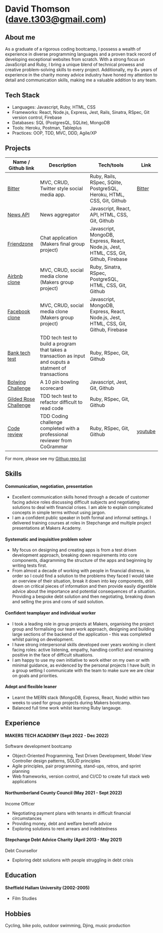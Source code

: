 # David Thomson (dave.t303@gmail.com)

## About me

As a graduate of a rigorous coding bootcamp, I possess a wealth of experience in diverse programming languages and a proven track record of developing exceptional websites from scratch. With a strong focus on JavaScript and Ruby, I bring a unique blend of technical prowess and creative problem-solving skills to every project. Additionally, my 8+ years of experience in the charity money advice industry have honed my attention to detail and communication skills, making me a valuable addition to any team.


## Tech Stack

- Languages: Javascript, Ruby, HTML, CSS
- Frameworks: React, Node.js, Express, Jest, Rails, Sinatra, RSpec, Git version control, Firebase
- Databases: SQL (PostgresQL, SQLite), MongoDB
- Tools: Heroku, Postman, Tableplus
- Practices: OOP, TDD, MVC, DDD, Agile/XP 


## Projects 


| Name / Github link                  | Description              | Tech/tools        | Link
| ---------------------------- | ------------------------ | ----------------- | -----------
| [Bitter](https://github.com/Dmum303/twitter_clone)                | MVC, CRUD, Twitter style social media app.  | Ruby, Rails, RSpec, SQlite, PostgreSQL, Heroku, HTML, CSS, Git, Github | [Bitter](https://warm-beyond-56666.herokuapp.com/) |
| [News API](https://github.com/Dmum303/Portfolio-news-api) | News aggregator| Javascript, React, API, HTML, CSS, Git, Github | |
| [Friendzone](https://github.com/Dmum303/MERNsters-inc) | Chat application (Makers final group project) | Javascript, MongoDB, Express, React, Node.js, Jest, HTML, CSS, Git, Github, Firebase | |
| [Airbnb clone](https://github.com/Arshad-Siddiqui/makersbnb-ruby-seed) |MVC, CRUD, social media clone (Makers group project)| Ruby, Sinatra, RSpec, PostgreSQL, HTML, CSS, Git, Github |  | 
| [Facebook clone](https://github.com/Dmum303/acebook-team-bikini-bottom)| MVC, CRUD, social media clone (Makers group project)|Javascript, MongoDB, Express, React, Node.js, Jest, HTML, CSS, Git, Github, Firebase | |
| [Bank tech test](https://github.com/Dmum303/bank_tech_test_ruby)               | TDD tech test to build a program that takes a transaction as input and ouputs a statment of transactions           | Ruby, RSpec, Git, Github              | |
| [Bolwing Challenge](https://github.com/Dmum303/bowling-challenge )            | A 10 pin bowling scorecard | Javascript, Jest, Git, Github        |   
| [Gilded Rose Challenge](https://github.com/Dmum303/gilded_rose_ruby) | TDD tech test to refactor difficult to read code | Ruby, RSpec, Git, Github |
| [Code review](https://github.com/Dmum303/review-4)| TDD Coding challenge completed with a professional reviewer from CoGrammar | Ruby, RSpec, Git, Github | [youtube](https://youtu.be/KU5JjfKdhSc)|

For more, please see my [Githup repo list](https://github.com/Dmum303?tab=repositories)

## Skills

#### Communication, negotiation, presentation

- Excellent communication skills honed through a decade of customer facing advice roles discussing difficult subjects and negotiating solutions to deal with financial crises. I am able to explain complicated concepts in simple terms without using jargon.
- I am a confident public speaker in both formal and informal settings. I delivered training courses at roles in Stepchange and multiple project presentations at Makers Academy. 

#### Systematic and inquisitive problem solver

- My focus on designing and creating apps is from a test driven development approach, breaking down requirements into core components, diagramming the structure of the apps and beginning by writing tests first.
- From almost a decade of working with people in financial distress, in order so I could find a solution to the problems they faced I would take an overview of their situation, break it down into key components, drill down on critical pieces of information and then provide easily digestible advice about the importance and potential consequences of a situation. Providing a bespoke debt solution and then negotiating, breaking down and selling the pros and cons of said solution.

#### Confident teamplayer and individual worker

- I took a leading role in group projects at Makers, organising the project group and formalising our team work approach, designing and building large sections of the backend of the application - this was completed whilst pairing on development.
- I have strong interpersonal skills developed over years working in client facing roles: active listening, empathy, handling conflict and remaining positive in the face of difficult situations.
- I am happy to use my own initiative to work either on my own or with minimal guidance, as evidenced by the personal projects I have built; in a group setting I communicate with the team to make sure we are clear on goals and priorities. 

#### Adept and flexible leaner 

- Learnt the MERN stack (MongoDB, Express, React, Node) within two weeks to used for group projects during Makers bootcamp.
- Balanced full time work  whilst learning Ruby langauge.

## Experience

#### MAKERS TECH ACADEMY (Sept 2022 - Dec 2022)
Software development bootcamp 

- Object-Oriented Programming, Test Driven Development, Model View Controller design patterns, SOLID principles
- Agile principles, pair programming, stand-ups, retros, and sprint planning
- Web frameworks, version control, and CI/CD to create full stack web applications


#### Northumberland County Council (May 2021 - Sept 2022)  
Income Officer

- Negotiating payment plans with tenants in difficult financial circumstances
- Providing money, debt and welfare benefit advice
- Exploring solutions to rent arrears and indebtedness

#### Stepchange Debt Advice Charity (April 2013 - May 2021)  
Debt Counsellor

- Exploring debt solutions with people struggling in debt crisis

## Education

#### Sheffield Hallam University (2002-2005)

- Film Studies

## Hobbies

Cycling, bike polo, outdoor swimming, Djing, music production

